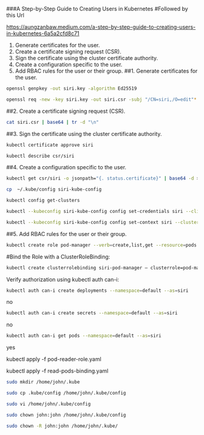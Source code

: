 
###A Step-by-Step Guide to Creating Users in Kubernetes
#Followed by this Url

https://aungzanbaw.medium.com/a-step-by-step-guide-to-creating-users-in-kubernetes-6a5a2cfd8c71
1.	Generate certificates for the user.
2.	Create a certificate signing request (CSR).
3.	Sign the certificate using the cluster certificate authority.
4.	Create a configuration specific to the user.
5.	Add RBAC rules for the user or their group.
##1. Generate certificates for the user.
```sh
openssl genpkey -out siri.key -algorithm Ed25519
```

```sh 
openssl req -new -key siri.key -out siri.csr -subj "/CN=siri,/O=edit"*
```
##2. Create a certificate signing request (CSR).
```sh
cat siri.csr | base64 | tr -d "\n"
 ```
 

 
##3. Sign the certificate using the cluster certificate authority.
```sh
kubectl certificate approve siri
```
```sh
kubectl describe csr/siri
```
##4. Create a configuration specific to the user.
   ```sh
kubectl get csr/siri -o jsonpath="{. status.certificate}" | base64 -d > siri.crt
```
```sh
cp  ~/.kube/config siri-kube-config
```
```sh
kubectl config get-clusters
```
```sh 
kubectl --kubeconfig siri-kube-config config set-credentials siri --client-key siri.key --client-certificate siri.csr --embed-certs=true
```
```sh
kubectl --kubeconfig siri-kube-config config set-context siri --cluster default --user siri
 ```

##5. Add RBAC rules for the user or their group.
   ```sh
kubectl create role pod-manager --verb=create,list,get --resource=pods --namespace=default
```
#Bind the Role with a ClusterRoleBinding:
```sh
kubectl create clusterrolebinding siri-pod-manager — clusterrole=pod-manager — user=siri
```
Verify authorization using kubectl auth can-i:
```sh
kubectl auth can-i create deployments --namespace=default --as=siri
```
no
```sh
kubectl auth can-i create secrets --namespace=default --as=siri
```
no
```sh
kubectl auth can-i get pods --namespace=default --as=siri
```
yes


  
 kubectl apply -f pod-reader-role.yaml

kubectl apply -f read-pods-binding.yaml

```sh
sudo mkdir /home/john/.kube
```
```sh
sudo cp .kube/config /home/john/.kube/config
```
```sh
sudo vi /home/john/.kube/config
```
```sh
sudo chown john:john /home/john/.kube/config
```
```sh
sudo chown -R john:john /home/john/.kube/
```














